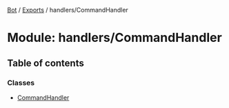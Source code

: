 [Bot](../README.md) / [Exports](../modules.md) / handlers/CommandHandler

# Module: handlers/CommandHandler

## Table of contents

### Classes

- [CommandHandler](../classes/handlers_CommandHandler.CommandHandler.md)
